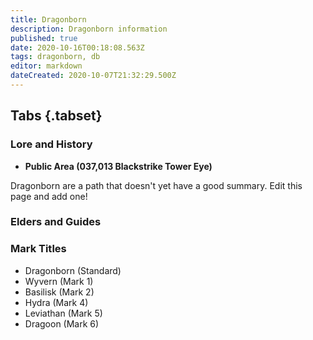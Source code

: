 ```yaml
---
title: Dragonborn
description: Dragonborn information
published: true
date: 2020-10-16T00:18:08.563Z
tags: dragonborn, db
editor: markdown
dateCreated: 2020-10-07T21:32:29.500Z
---
```


## Tabs {.tabset}
### Lore and History
 - **Public Area (037,013 Blackstrike Tower Eye)**
 
 Dragonborn are a path that doesn't yet have a good summary. Edit this page and add one!
### Elders and Guides
### Mark Titles
 - Dragonborn (Standard)
 - Wyvern (Mark 1)
 - Basilisk (Mark 2)
 - Hydra (Mark 4)
 - Leviathan (Mark 5)
 - Dragoon (Mark 6)
  
 
 